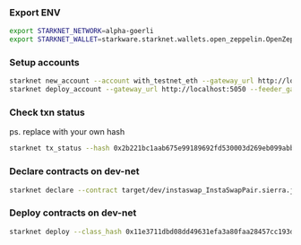 ### Export ENV

```bash
export STARKNET_NETWORK=alpha-goerli
export STARKNET_WALLET=starkware.starknet.wallets.open_zeppelin.OpenZeppelinAccount
```

### Setup accounts

```bash
starknet new_account --account with_testnet_eth --gateway_url http://localhost:5050 --feeder_gateway_url http://localhost:5050
starknet deploy_account --gateway_url http://localhost:5050 --feeder_gateway_url http://localhost:5050 --account with_testnet_eth
```

### Check txn status

ps. replace with your own hash

```bash
starknet tx_status --hash 0x2b221bc1aab675e99189692fd530003d269eb099abba70ebd29c3fb5ab10187 --gateway_url http://localhost:5050 --feeder_gateway_url http://localhost:5050
```

### Declare contracts on dev-net

```bash
starknet declare --contract target/dev/instaswap_InstaSwapPair.sierra.json  --account devnet_account1 --max_fee 10000000000000000 --gateway_url http://localhost:5050 --feeder_gateway_url http://localhost:5050
```

### Deploy contracts on dev-net

```bash
starknet deploy --class_hash 0x11e3711dbd08dd49631efa3a80faa28457cc193d1c620708331e1780e4b6b6e --account devnet_account1 --max_fee 100000000000000000 --gateway_url http://localhost:5050 --feeder_gateway_url http://localhost:5050

```
